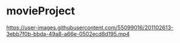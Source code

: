# movieProject

https://user-images.githubusercontent.com/55099016/201102613-3ebb7f0b-bbda-49a8-a66e-0502ecd8d195.mp4

